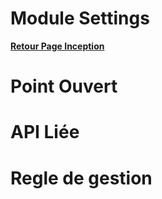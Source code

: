# Module Settings

**[Retour Page Inception](./00_Page_Inception.md)**

# Point Ouvert

# API Liée

# Regle de gestion

